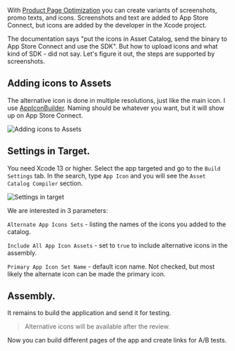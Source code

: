 With [Product Page Optimization](https://developer.apple.com/app-store/product-page-optimization/) you can create variants of screenshots, promo texts, and icons. Screenshots and text are added to App Store Connect, but icons are added by the developer in the Xcode project.

The documentation says "put the icons in Asset Catalog, send the binary to App Store Connect and use the SDK". But how to upload icons and what kind of SDK - did not say. Let's figure it out, the steps are supported by screenshots.

## Adding icons to Assets

The alternative icon is done in multiple resolutions, just like the main icon. I use [AppIconBuilder](https://apps.apple.com/app/id1294179975). Naming should be whatever you want, but it will show up on App Store Connect.

![Adding icons to Assets](https://cdn.ivanvorobei.by/websites/sparrowcode.io/product-page-optimization-alternative-icons/adding-icons-to-assets.png)

## Settings in Target.

You need Xcode 13 or higher. Select the app targeted and go to the `Build Settings` tab. In the search, type `App Icon` and you will see the `Asset Catalog Compiler` section.

![Settings in target](https://cdn.ivanvorobei.by/websites/sparrowcode.io/product-page-optimization-alternative-icons/adding-settings-to-target.png)

We are interested in 3 parameters:

`Alternate App Icons Sets` - listing the names of the icons you added to the catalog.

`Include All App Icon Assets` - set to `true` to include alternative icons in the assembly.

`Primary App Icon Set Name` - default icon name. Not checked, but most likely the alternate icon can be made the primary icon.

## Assembly.

It remains to build the application and send it for testing.

>Alternative icons will be available after the review.

Now you can build different pages of the app and create links for A/B tests.
